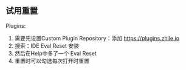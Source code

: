 ## 试用重置
Plugins: 
1. 需要先设置Custom Plugin Repository：添加 https://plugins.zhile.io
2. 搜索：IDE Eval Reset 安装
3. 然后在Help中多了一个 Eval Reset
4. 重置时可以勾选每次打开时重置

